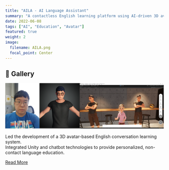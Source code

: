 ```yaml
---
title: "AILA - AI Language Assistant"
summary: "A contactless English learning platform using AI-driven 3D avatars."
date: 2022-06-08
tags: ["AI", "Education", "Avatar"]
featured: true
weight: 2
image:
  filename: AILA.png
  focal_point: Center
---
```



## 📸 Gallery

![ ](AILA-2.png)  

Led the development of a 3D avatar-based English conversation learning system.  
Integrated Unity and chatbot technologies to provide personalized, non-contact language education.

[Read More](https://press.todayan.com/newsRead.php?no=945769)